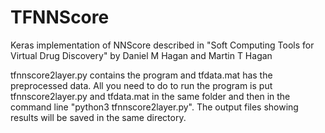 # TFNNScore
Keras implementation of NNScore described in "Soft Computing Tools for Virtual Drug Discovery" by Daniel M Hagan and Martin T Hagan

tfnnscore2layer.py contains the program and tfdata.mat has the preprocessed data. All you need to do to run the program is put tfnnscore2layer.py and tfdata.mat in the same folder and then in the command line "python3 tfnnscore2layer.py". The output files showing results will be saved in the same directory.
